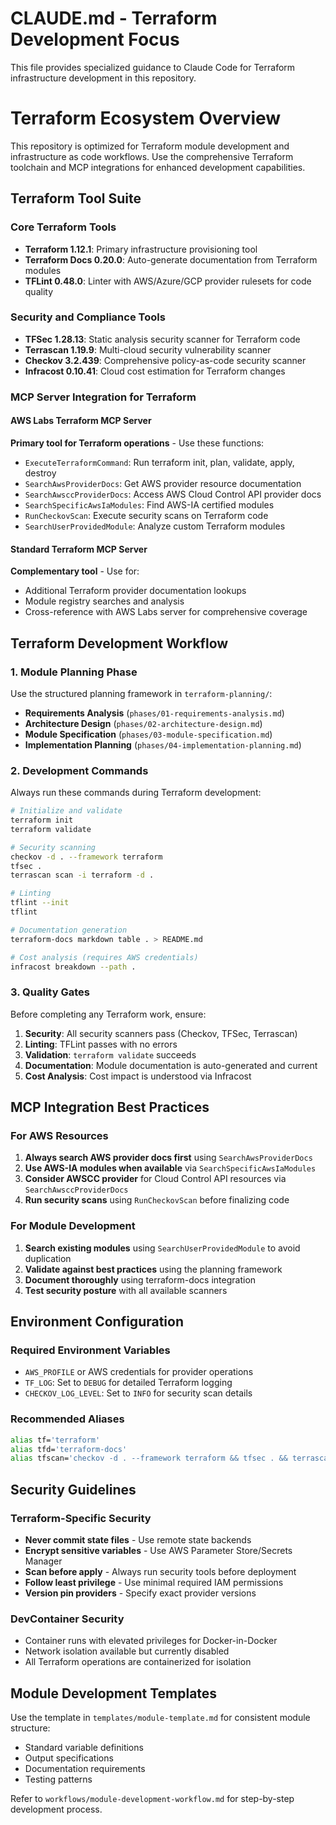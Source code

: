 # CLAUDE.md - Terraform Development Focus

This file provides specialized guidance to Claude Code for Terraform infrastructure development in this repository.

# Terraform Ecosystem Overview

This repository is optimized for Terraform module development and infrastructure as code workflows. Use the comprehensive Terraform toolchain and MCP integrations for enhanced development capabilities.

## Terraform Tool Suite

### Core Terraform Tools

- **Terraform 1.12.1**: Primary infrastructure provisioning tool
- **Terraform Docs 0.20.0**: Auto-generate documentation from Terraform modules
- **TFLint 0.48.0**: Linter with AWS/Azure/GCP provider rulesets for code quality

### Security and Compliance Tools

- **TFSec 1.28.13**: Static analysis security scanner for Terraform code
- **Terrascan 1.19.9**: Multi-cloud security vulnerability scanner
- **Checkov 3.2.439**: Comprehensive policy-as-code security scanner
- **Infracost 0.10.41**: Cloud cost estimation for Terraform changes

### MCP Server Integration for Terraform

#### AWS Labs Terraform MCP Server

**Primary tool for Terraform operations** - Use these functions:

- `ExecuteTerraformCommand`: Run terraform init, plan, validate, apply, destroy
- `SearchAwsProviderDocs`: Get AWS provider resource documentation
- `SearchAwsccProviderDocs`: Access AWS Cloud Control API provider docs
- `SearchSpecificAwsIaModules`: Find AWS-IA certified modules
- `RunCheckovScan`: Execute security scans on Terraform code
- `SearchUserProvidedModule`: Analyze custom Terraform modules

#### Standard Terraform MCP Server

**Complementary tool** - Use for:

- Additional Terraform provider documentation lookups
- Module registry searches and analysis
- Cross-reference with AWS Labs server for comprehensive coverage

## Terraform Development Workflow

### 1. Module Planning Phase

Use the structured planning framework in `terraform-planning/`:

- **Requirements Analysis** (`phases/01-requirements-analysis.md`)
- **Architecture Design** (`phases/02-architecture-design.md`)
- **Module Specification** (`phases/03-module-specification.md`)
- **Implementation Planning** (`phases/04-implementation-planning.md`)

### 2. Development Commands

Always run these commands during Terraform development:

```bash
# Initialize and validate
terraform init
terraform validate

# Security scanning
checkov -d . --framework terraform
tfsec .
terrascan scan -i terraform -d .

# Linting
tflint --init
tflint

# Documentation generation
terraform-docs markdown table . > README.md

# Cost analysis (requires AWS credentials)
infracost breakdown --path .
```

### 3. Quality Gates

Before completing any Terraform work, ensure:

1. **Security**: All security scanners pass (Checkov, TFSec, Terrascan)
2. **Linting**: TFLint passes with no errors
3. **Validation**: `terraform validate` succeeds
4. **Documentation**: Module documentation is auto-generated and current
5. **Cost Analysis**: Cost impact is understood via Infracost

## MCP Integration Best Practices

### For AWS Resources

1. **Always search AWS provider docs first** using `SearchAwsProviderDocs`
2. **Use AWS-IA modules when available** via `SearchSpecificAwsIaModules`
3. **Consider AWSCC provider** for Cloud Control API resources via `SearchAwsccProviderDocs`
4. **Run security scans** using `RunCheckovScan` before finalizing code

### For Module Development

1. **Search existing modules** using `SearchUserProvidedModule` to avoid duplication
2. **Validate against best practices** using the planning framework
3. **Document thoroughly** using terraform-docs integration
4. **Test security posture** with all available scanners

## Environment Configuration

### Required Environment Variables

- `AWS_PROFILE` or AWS credentials for provider operations
- `TF_LOG`: Set to `DEBUG` for detailed Terraform logging
- `CHECKOV_LOG_LEVEL`: Set to `INFO` for security scan details

### Recommended Aliases

```bash
alias tf='terraform'
alias tfd='terraform-docs'
alias tfscan='checkov -d . --framework terraform && tfsec . && terrascan scan -i terraform -d .'
```

## Security Guidelines

### Terraform-Specific Security

- **Never commit state files** - Use remote state backends
- **Encrypt sensitive variables** - Use AWS Parameter Store/Secrets Manager
- **Scan before apply** - Always run security tools before deployment
- **Follow least privilege** - Use minimal required IAM permissions
- **Version pin providers** - Specify exact provider versions

### DevContainer Security

- Container runs with elevated privileges for Docker-in-Docker
- Network isolation available but currently disabled
- All Terraform operations are containerized for isolation

## Module Development Templates

Use the template in `templates/module-template.md` for consistent module structure:

- Standard variable definitions
- Output specifications
- Documentation requirements
- Testing patterns

Refer to `workflows/module-development-workflow.md` for step-by-step development process.
